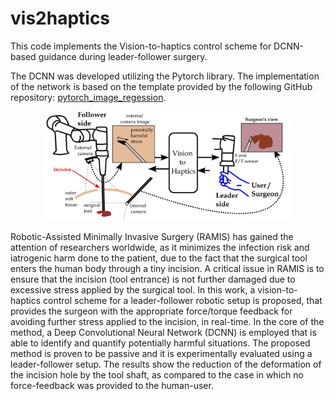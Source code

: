 # vis2haptics

This code implements the Vision-to-haptics control scheme for DCNN-based guidance during leader-follower surgery.

The DCNN was developed utilizing the Pytorch library. The implementation of the network is based on the template provided by the following GitHub repository: [pytorch_image_regession](https://github.com/hugohadfield/pytorch_image_regession).

<p align="center">
  <img src="./doc/problem_desc.png" height="175" />
</p>


Robotic-Assisted Minimally Invasive Surgery (RAMIS) has gained the attention of researchers worldwide, as it  minimizes the infection risk and iatrogenic harm done to the patient, due to the fact that the surgical tool enters the human body through a tiny incision. A critical issue in RAMIS is to ensure that the incision (tool entrance) is not further damaged due to excessive stress applied by the surgical tool. In this work, a vision-to-haptics control scheme for a leader-follower robotic setup is proposed, that provides the surgeon with the appropriate force/torque feedback for avoiding further stress applied to the incision, in real-time. In the core of the method, a Deep Convolutional Neural Network (DCNN) is employed that is able to identify and quantify potentially harmful situations. The proposed method is proven to be passive and it is experimentally evaluated using a leader-follower setup. The results show the reduction of the deformation of the incision hole by the tool shaft, as compared to the case in which no force-feedback was provided to the human-user.  

